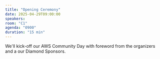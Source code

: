 ```yaml
---
title: "Opening Ceremony"
date: 2025-04-29T09:00:00
speakers:
room: "C1"
agenda: "0900"
duration: "15 min"
---
```


We'll kick-off our AWS Community Day with foreword from the organizers and a our Diamond Sponsors.
